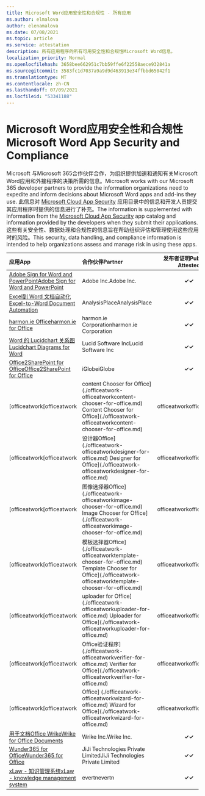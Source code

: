 ```yaml
---
title: Microsoft Word应用安全性和合规性 - 所有应用
ms.author: elmalova
author: elenamalova
ms.date: 07/08/2021
ms.topic: article
ms.service: attestation
description: 所有应用程序的所有可用安全性和合规性Microsoft Word信息。
localization_priority: Normal
ms.openlocfilehash: 3658bee662951c7bb59ffe6f22558aece932841a
ms.sourcegitcommit: 3583fc1d7037a9a9d9d463913e34ffbbd65042f1
ms.translationtype: MT
ms.contentlocale: zh-CN
ms.lasthandoff: 07/09/2021
ms.locfileid: "53341188"
---
```

# <a name="microsoft-word-app-security-and-compliance"></a><span data-ttu-id="34082-103">Microsoft Word应用安全性和合规性</span><span class="sxs-lookup"><span data-stu-id="34082-103">Microsoft Word App Security and Compliance</span></span>

<span data-ttu-id="34082-104">Microsoft 与Microsoft 365合作伙伴合作，为组织提供加速和通知有关Microsoft Word应用和外接程序的决策所需的信息。</span><span class="sxs-lookup"><span data-stu-id="34082-104">Microsoft works with our Microsoft 365 developer partners to provide the information organizations need to expedite and inform decisions about Microsoft Word apps and add-ins they use.</span></span> <span data-ttu-id="34082-105">此信息对 [Microsoft Cloud App Security](https://www.microsoft.com/en-us/enterprise-mobility-security/cloud-app-security) 应用目录中的信息和开发人员提交其应用程序时提供的信息进行了补充。</span><span class="sxs-lookup"><span data-stu-id="34082-105">The information is supplemented with information from the [Microsoft Cloud App Security](https://www.microsoft.com/en-us/enterprise-mobility-security/cloud-app-security) app catalog and information provided by the developers when they submit their applications.</span></span> <span data-ttu-id="34082-106">这些有关安全性、数据处理和合规性的信息旨在帮助组织评估和管理使用这些应用时的风险。</span><span class="sxs-lookup"><span data-stu-id="34082-106">This security, data handling, and compliance information is intended to help organizations assess and manage risk in using these apps.</span></span>

| <span data-ttu-id="34082-107">**应用**</span><span class="sxs-lookup"><span data-stu-id="34082-107">**App**</span></span> | <span data-ttu-id="34082-108">**合作伙伴**</span><span class="sxs-lookup"><span data-stu-id="34082-108">**Partner**</span></span> | <span data-ttu-id="34082-109">**发布者证明**</span><span class="sxs-lookup"><span data-stu-id="34082-109">**Publisher Attested**</span></span> | <span data-ttu-id="34082-110">**认证**</span><span class="sxs-lookup"><span data-stu-id="34082-110">**Certified**</span></span> |
|:--------|:------------|:----------------------:|:-------------:|
| [<span data-ttu-id="34082-111">Adobe Sign for Word and PowerPoint</span><span class="sxs-lookup"><span data-stu-id="34082-111">Adobe Sign for Word and PowerPoint</span></span>](./adobe-inc-sign-for-word-and-powerpoint.md) | <span data-ttu-id="34082-112">Adobe Inc.</span><span class="sxs-lookup"><span data-stu-id="34082-112">Adobe Inc.</span></span> | <span data-ttu-id="34082-113">**✓**</span><span class="sxs-lookup"><span data-stu-id="34082-113">**✓**</span></span> | <img alt="Certified application badge" src="../media/certified-badge.png" height="25" width="25" /> |
| [<span data-ttu-id="34082-114">Excel到 Word 文档自动化</span><span class="sxs-lookup"><span data-stu-id="34082-114">Excel-to-Word Document Automation</span></span>](./analysisplace-excel-to-word-document-automation.md) | <span data-ttu-id="34082-115">AnalysisPlace</span><span class="sxs-lookup"><span data-stu-id="34082-115">AnalysisPlace</span></span> | <span data-ttu-id="34082-116">**✓**</span><span class="sxs-lookup"><span data-stu-id="34082-116">**✓**</span></span> |  |
| [<span data-ttu-id="34082-117">harmon.ie Office</span><span class="sxs-lookup"><span data-stu-id="34082-117">harmon.ie for Office</span></span>](./harmonie-corporation-for-office.md) | <span data-ttu-id="34082-118">harmon.ie Corporation</span><span class="sxs-lookup"><span data-stu-id="34082-118">harmon.ie Corporation</span></span> | <span data-ttu-id="34082-119">**✓**</span><span class="sxs-lookup"><span data-stu-id="34082-119">**✓**</span></span> |  |
| [<span data-ttu-id="34082-120">Word 的 Lucidchart 关系图</span><span class="sxs-lookup"><span data-stu-id="34082-120">Lucidchart Diagrams for Word</span></span>](./lucid-software-inc-lucidchart-diagrams-for-word.md) | <span data-ttu-id="34082-121">Lucid Software Inc</span><span class="sxs-lookup"><span data-stu-id="34082-121">Lucid Software Inc</span></span> | <span data-ttu-id="34082-122">**✓**</span><span class="sxs-lookup"><span data-stu-id="34082-122">**✓**</span></span> |  |
| [<span data-ttu-id="34082-123">Office2SharePoint for Office</span><span class="sxs-lookup"><span data-stu-id="34082-123">Office2SharePoint for Office</span></span>](./iglobe-office2sharepoint-for-office.md) | <span data-ttu-id="34082-124">iGlobe</span><span class="sxs-lookup"><span data-stu-id="34082-124">iGlobe</span></span> | <span data-ttu-id="34082-125">**✓**</span><span class="sxs-lookup"><span data-stu-id="34082-125">**✓**</span></span> | <img alt="Certified application badge" src="../media/certified-badge.png" height="25" width="25" /> |
| <span data-ttu-id="34082-126">[officeatwork</span><span class="sxs-lookup"><span data-stu-id="34082-126">[officeatwork</span></span> | <span data-ttu-id="34082-127">content Chooser for Office] (./officeatwork-officeatworkcontent-chooser-for-office.md) </span><span class="sxs-lookup"><span data-stu-id="34082-127">Content Chooser for Office](./officeatwork-officeatworkcontent-chooser-for-office.md)</span></span> | <span data-ttu-id="34082-128">officeatwork</span><span class="sxs-lookup"><span data-stu-id="34082-128">officeatwork</span></span> | <span data-ttu-id="34082-129">**✓**</span><span class="sxs-lookup"><span data-stu-id="34082-129">**✓**</span></span> | <img alt="Certified application badge" src="../media/certified-badge.png" height="25" width="25" /> |
| <span data-ttu-id="34082-130">[officeatwork</span><span class="sxs-lookup"><span data-stu-id="34082-130">[officeatwork</span></span> | <span data-ttu-id="34082-131">设计器Office] (./officeatwork-officeatworkdesigner-for-office.md) </span><span class="sxs-lookup"><span data-stu-id="34082-131">Designer for Office](./officeatwork-officeatworkdesigner-for-office.md)</span></span> | <span data-ttu-id="34082-132">officeatwork</span><span class="sxs-lookup"><span data-stu-id="34082-132">officeatwork</span></span> | <span data-ttu-id="34082-133">**✓**</span><span class="sxs-lookup"><span data-stu-id="34082-133">**✓**</span></span> | <img alt="Certified application badge" src="../media/certified-badge.png" height="25" width="25" /> |
| <span data-ttu-id="34082-134">[officeatwork</span><span class="sxs-lookup"><span data-stu-id="34082-134">[officeatwork</span></span> | <span data-ttu-id="34082-135">图像选择器Office] (./officeatwork-officeatworkimage-chooser-for-office.md) </span><span class="sxs-lookup"><span data-stu-id="34082-135">Image Chooser for Office](./officeatwork-officeatworkimage-chooser-for-office.md)</span></span> | <span data-ttu-id="34082-136">officeatwork</span><span class="sxs-lookup"><span data-stu-id="34082-136">officeatwork</span></span> | <span data-ttu-id="34082-137">**✓**</span><span class="sxs-lookup"><span data-stu-id="34082-137">**✓**</span></span> |  |
| <span data-ttu-id="34082-138">[officeatwork</span><span class="sxs-lookup"><span data-stu-id="34082-138">[officeatwork</span></span> | <span data-ttu-id="34082-139">模板选择器Office] (./officeatwork-officeatworktemplate-chooser-for-office.md) </span><span class="sxs-lookup"><span data-stu-id="34082-139">Template Chooser for Office](./officeatwork-officeatworktemplate-chooser-for-office.md)</span></span> | <span data-ttu-id="34082-140">officeatwork</span><span class="sxs-lookup"><span data-stu-id="34082-140">officeatwork</span></span> | <span data-ttu-id="34082-141">**✓**</span><span class="sxs-lookup"><span data-stu-id="34082-141">**✓**</span></span> | <img alt="Certified application badge" src="../media/certified-badge.png" height="25" width="25" /> |
| <span data-ttu-id="34082-142">[officeatwork</span><span class="sxs-lookup"><span data-stu-id="34082-142">[officeatwork</span></span> | <span data-ttu-id="34082-143">uploader for Office] (./officeatwork-officeatworkuploader-for-office.md) </span><span class="sxs-lookup"><span data-stu-id="34082-143">Uploader for Office](./officeatwork-officeatworkuploader-for-office.md)</span></span> | <span data-ttu-id="34082-144">officeatwork</span><span class="sxs-lookup"><span data-stu-id="34082-144">officeatwork</span></span> | <span data-ttu-id="34082-145">**✓**</span><span class="sxs-lookup"><span data-stu-id="34082-145">**✓**</span></span> | <img alt="Certified application badge" src="../media/certified-badge.png" height="25" width="25" /> |
| <span data-ttu-id="34082-146">[officeatwork</span><span class="sxs-lookup"><span data-stu-id="34082-146">[officeatwork</span></span> | <span data-ttu-id="34082-147">Office验证程序] (./officeatwork-officeatworkverifier-for-office.md) </span><span class="sxs-lookup"><span data-stu-id="34082-147">Verifier for Office](./officeatwork-officeatworkverifier-for-office.md)</span></span> | <span data-ttu-id="34082-148">officeatwork</span><span class="sxs-lookup"><span data-stu-id="34082-148">officeatwork</span></span> | <span data-ttu-id="34082-149">**✓**</span><span class="sxs-lookup"><span data-stu-id="34082-149">**✓**</span></span> | <img alt="Certified application badge" src="../media/certified-badge.png" height="25" width="25" /> |
| <span data-ttu-id="34082-150">[officeatwork</span><span class="sxs-lookup"><span data-stu-id="34082-150">[officeatwork</span></span> | <span data-ttu-id="34082-151">Office] (./officeatwork-officeatworkwizard-for-office.md) </span><span class="sxs-lookup"><span data-stu-id="34082-151">Wizard for Office](./officeatwork-officeatworkwizard-for-office.md)</span></span> | <span data-ttu-id="34082-152">officeatwork</span><span class="sxs-lookup"><span data-stu-id="34082-152">officeatwork</span></span> | <span data-ttu-id="34082-153">**✓**</span><span class="sxs-lookup"><span data-stu-id="34082-153">**✓**</span></span> | <img alt="Certified application badge" src="../media/certified-badge.png" height="25" width="25" /> |
| [<span data-ttu-id="34082-154">用于文档Office Wrike</span><span class="sxs-lookup"><span data-stu-id="34082-154">Wrike for Office Documents</span></span>](./wrike-inc-for-office-documents.md) | <span data-ttu-id="34082-155">Wrike Inc.</span><span class="sxs-lookup"><span data-stu-id="34082-155">Wrike Inc.</span></span> | <span data-ttu-id="34082-156">**✓**</span><span class="sxs-lookup"><span data-stu-id="34082-156">**✓**</span></span> | <img alt="Certified application badge" src="../media/certified-badge.png" height="25" width="25" /> |
| [<span data-ttu-id="34082-157">Wunder365 for Office</span><span class="sxs-lookup"><span data-stu-id="34082-157">Wunder365 for Office</span></span>](./jiji-technologies-private-limited-wunder365-for-office.md) | <span data-ttu-id="34082-158">JiJi Technologies Private Limited</span><span class="sxs-lookup"><span data-stu-id="34082-158">JiJi Technologies Private Limited</span></span> | <span data-ttu-id="34082-159">**✓**</span><span class="sxs-lookup"><span data-stu-id="34082-159">**✓**</span></span> |  |
| [<span data-ttu-id="34082-160">xLaw - 知识管理系统</span><span class="sxs-lookup"><span data-stu-id="34082-160">xLaw - knowledge management system</span></span>](./evertn-xlaw-knowledge-management-system.md) | <span data-ttu-id="34082-161">evertn</span><span class="sxs-lookup"><span data-stu-id="34082-161">evertn</span></span> | <span data-ttu-id="34082-162">**✓**</span><span class="sxs-lookup"><span data-stu-id="34082-162">**✓**</span></span> |  |
